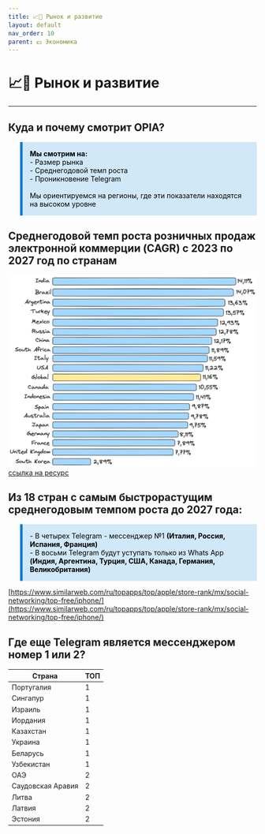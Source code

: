 ```yaml
---
title: 📈🌱 Рынок и развитие
layout: default
nav_order: 10
parent: 💵 Экономика
---
```


# 📈🌱 Рынок и развитие

---

## Куда и почему смотрит OPIA?

<blockquote style="background-color: #D0E8F8; border-left: 5px solid #007ACC; padding: 15px; color: black;">
    <p style="margin: 0;">
        <strong>Мы смотрим на:</strong><br>
        - Размер рынка<br>
        - Среднегодовой темп роста<br>
        - Проникновение Telegram<br>
        <br>
        Мы ориентируемся на регионы, где эти показатели находятся на высоком уровне
    </p>
</blockquote>


## Среднегодовой темп роста розничных продаж электронной коммерции (CAGR) с 2023 по 2027 год по странам

![E-commerce продажи](/assets/images/markets_decv.png "E-commerce продажи")
[ссылка на ресурс](https://www.statista.com/forecasts/220177/b2c-e-commerce-sales-cagr-forecast-for-selected-countries)

## Из 18 стран с самым быстрорастущим среднегодовым темпом роста до 2027 года:

<blockquote style="background-color: #D0E8F8; border-left: 5px solid #007ACC; padding: 15px; color: black;">
    <p style="margin: 0;">
        - В четырех Telegram - мессенджер №1 <strong>(Италия, Россия, Испания, Франция)</strong><br>
        - В восьми Telegram будут уступать только из Whats App <strong>(Индия, Аргентина, Турция, США, Канада, Германия, Великобритания)</strong>
    </p>
</blockquote>


[https://www.similarweb.com/ru/topapps/top/apple/store-rank/mx/social-networking/top-free/iphone/](https://www.similarweb.com/ru/topapps/top/apple/store-rank/mx/social-networking/top-free/iphone/)

## Где еще Telegram является мессенджером номер 1 или 2?

| Страна | ТОП |
| ----------- | ----------- |
| Португалия | 1 |
| Сингапур | 1 |
| Израиль | 1 |
| Иордания | 1 |
| Казахстан | 1 |
| Украина | 1 |
| Беларусь | 1 |
| Узбекистан | 1 |
| ОАЭ | 2 |
| Саудовская Аравия | 2 |
| Литва | 2 |
| Латвия | 2 |
| Эстония | 2 |